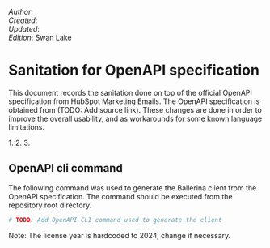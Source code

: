 _Author_:  <!-- TODO: Add author name --> \
_Created_: <!-- TODO: Add date --> \
_Updated_: <!-- TODO: Add date --> \
_Edition_: Swan Lake

# Sanitation for OpenAPI specification

This document records the sanitation done on top of the official OpenAPI specification from HubSpot Marketing Emails. 
The OpenAPI specification is obtained from (TODO: Add source link).
These changes are done in order to improve the overall usability, and as workarounds for some known language limitations.

[//]: # (TODO: Add sanitation details)
1. 
2. 
3. 

## OpenAPI cli command

The following command was used to generate the Ballerina client from the OpenAPI specification. The command should be executed from the repository root directory.

```bash
# TODO: Add OpenAPI CLI command used to generate the client
```
Note: The license year is hardcoded to 2024, change if necessary.
